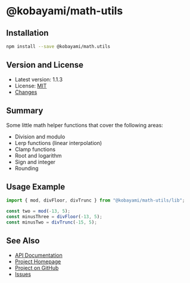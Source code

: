 # @kobayami/math-utils

## Installation

```sh
npm install --save @kobayami/math.utils
```

## Version and License

- Latest version: 1.1.3
- License: [MIT](https://kobayami.github.io/math-utils/LICENSE.md)
- [Changes](https://kobayami.github.io/math-utils/CHANGES.md)

## Summary

Some little math helper functions that cover the following areas:

- Division and modulo
- Lerp functions (linear interpolation)
- Clamp functions
- Root and logarithm
- Sign and integer
- Rounding

## Usage Example

```ts
import { mod, divFloor, divTrunc } from "@kobayami/math-utils/lib";

const two = mod(-13, 5);
const minusThree = divFloor(-13, 5);
const minusTwo = divTrunc(-15, 5);
```

## See Also

- [API Documentation](https://kobayami.github.io/math-utils/docs/modules.html)
- [Project Homepage](https://kobayami.github.io/math-utils)
- [Project on GitHub](https://github.com/kobayami/math-utils)
- [Issues](https://github.com/kobayami/math-utils/issues)
